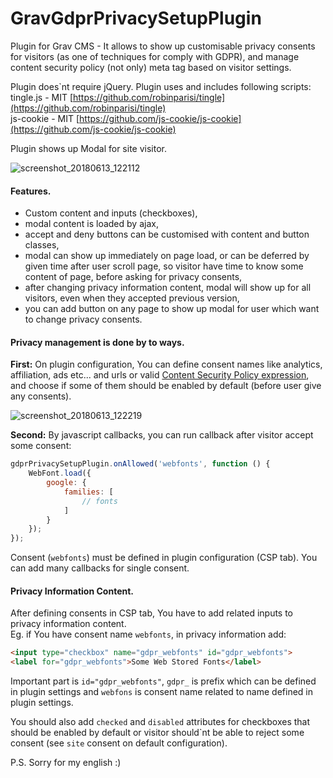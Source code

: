 # GravGdprPrivacySetupPlugin
Plugin for Grav CMS - It allows to show up customisable privacy consents for visitors (as one of techniques for comply with GDPR), and manage content security policy (not only) meta tag based on visitor settings.

Plugin does`nt require jQuery. Plugin uses and includes following scripts:
tingle.js - MIT [https://github.com/robinparisi/tingle](https://github.com/robinparisi/tingle)  
js-cookie - MIT [https://github.com/js-cookie/js-cookie](https://github.com/js-cookie/js-cookie)

Plugin shows up Modal for site visitor.

![screenshot_20180613_122112](https://user-images.githubusercontent.com/10743264/41347647-94d206f2-6f0a-11e8-934c-7feb934a3761.png)

#### Features.

* Custom content and inputs (checkboxes),
* modal content is loaded by ajax,
* accept and deny buttons can be customised with content and button classes,
* modal can show up immediately on page load, or can be deferred by given time after user scroll page, so visitor have time to know some content of page, before asking for privacy consents,
* after changing privacy information content, modal will show up for all visitors, even when they accepted previous version,
* you can add button on any page to show up modal for user which want to change privacy consents.

#### Privacy management is done by to ways.

**First:** On plugin configuration, You can define consent names like analytics, affiliation, ads etc... and urls or valid [Content Security Policy expression](https://developer.mozilla.org/en-US/docs/Web/HTTP/CSP), and choose if some of them should be enabled by default (before user give any consents).

![screenshot_20180613_122219](https://user-images.githubusercontent.com/10743264/41347648-94f54324-6f0a-11e8-80e1-4483f67e1ca4.png)

**Second:** By javascript callbacks, you can run callback after visitor accept some consent:
```js
gdprPrivacySetupPlugin.onAllowed('webfonts', function () {
    WebFont.load({
        google: {
            families: [
                // fonts
            ]
        }
    });
});
```
Consent (`webfonts`) must be defined in plugin configuration (CSP tab). You can add many callbacks for single consent.

#### Privacy Information Content.

After defining consents in CSP tab, You have to add related inputs to privacy information content.  
Eg. if You have consent name `webfonts`, in privacy information add:
```html
<input type="checkbox" name="gdpr_webfonts" id="gdpr_webfonts">
<label for="gdpr_webfonts">Some Web Stored Fonts</label>
```

Important part is `id="gdpr_webfonts"`, `gdpr_` is prefix which can be defined in plugin settings and `webfons` is consent name related to name defined in plugin settings.

You should also add `checked` and `disabled` attributes for checkboxes that should be enabled by default or visitor should\`nt be able to reject some consent (see `site` consent on default configuration). 

P.S. Sorry for my english :)